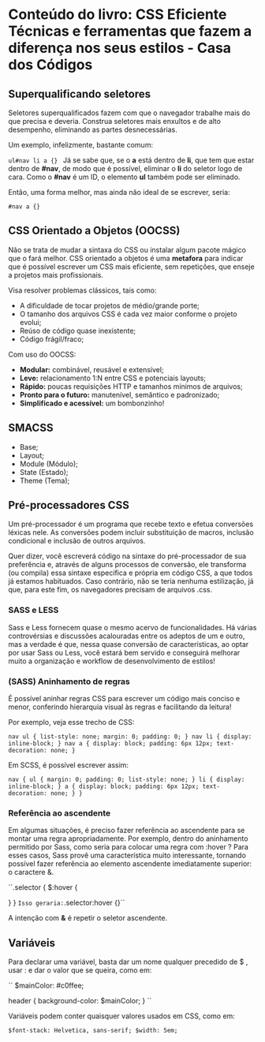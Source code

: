# Conteúdo do livro: CSS Eficiente Técnicas e ferramentas que fazem a diferença nos seus estilos - Casa dos Códigos


## Superqualificando seletores
Seletores superqualificados fazem com que o navegador trabalhe mais do que precisa e deveria. Construa seletores mais enxultos e de alto desempenho, eliminando as partes desnecessárias.


Um exemplo, infelizmente, bastante comum:

``ul#nav li a {} ``
Já se sabe que, se o __a__ está dentro de __li__, que tem que estar dentro de __#nav__, de modo que é possível, eliminar o __li__ do seletor logo de cara. Como o __#nav__ é um ID, o elemento __ul__ também pode ser eliminado.

Então, uma forma melhor, mas ainda não ideal de se escrever, seria:

``#nav a {}``



## CSS Orientado a Objetos (OOCSS)
Não se trata de mudar a sintaxa do CSS ou instalar algum pacote mágico que o fará melhor. CSS orientado a objetos é uma __metafora__ para indicar que é possível escrever um CSS mais eficiente, sem repetições, que enseje a projetos mais profissionais.

Visa resolver problemas clássicos, tais como:
* A dificuldade de tocar projetos de médio/grande porte;
* O tamanho dos arquivos CSS é cada vez maior conforme o projeto evolui;
* Reúso de código quase inexistente;
* Código frágil/fraco;


Com uso do OOCSS:
* __Modular:__ combinável, reusável e extensível;
* __Leve:__ relacionamento 1:N entre CSS e potenciais layouts;
* __Rápido:__ poucas requisições HTTP e tamanhos mínimos de arquivos;
* __Pronto para o futuro:__ manutenível, semântico e padronizado;
* __Simplificado e acessível:__ um bombonzinho!



## SMACSS
* Base;
* Layout;
* Module (Módulo);
* State (Estado);
* Theme (Tema);



## Pré-processadores CSS
Um pré-processador é um programa que recebe texto e efetua conversões léxicas nele. As conversões podem incluir substituição de macros, inclusão condicional e inclusão de outros arquivos.

Quer dizer, você escreverá código na sintaxe do pré-processador de sua preferência e, através de alguns processos de conversão, ele transforma (ou compila) essa sintaxe específica e própria em código CSS, a que todos já estamos habituados. Caso contrário, não se teria nenhuma estilização, já que, para este fim, os navegadores precisam de arquivos .css.

### SASS e LESS
Sass e Less fornecem quase o mesmo acervo de funcionalidades. Há várias controvérsias e discussões acalouradas entre os adeptos de um e outro, mas a verdade é que, nessa quase conversão de características, ao optar por usar Sass ou Less, você estará bem servido e conseguirá melhorar muito a organização e workflow de desenvolvimento de estilos!

### (SASS) Aninhamento de regras
É possível aninhar regras CSS para escrever um código mais conciso e menor, conferindo hierarquia visual às regras e facilitando da leitura!

Por exemplo, veja esse trecho de CSS:

`` nav ul {
list-style: none;
margin: 0;
padding: 0;
}
nav li {
display: inline-block;
}
nav a {
display: block;
padding: 6px 12px;
text-decoration: none;
} ``

Em SCSS, é possível escrever assim:

``nav {
  ul {
    margin: 0;
    padding: 0;
    list-style: none;
  }
  li {
    display: inline-block;
  }
  a {
    display: block;
    padding: 6px 12px;
    text-decoration: none;
  }
}``


### Referência ao ascendente
Em algumas situações, é preciso fazer referência ao ascendente para se montar uma regra apropriadamente. Por exemplo, dentro do aninhamento permitido por Sass, como seria para colocar uma regra com :hover ?
Para esses casos, Sass provê uma característica muito interessante, tornando possível fazer referência ao elemento ascendente imediatamente superior: o caractere &.

``.selector {
  $:hover {

  }
}
``
Isso geraria: ``.selector:hover {}``

A intenção com **&** é repetir o seletor ascendente.


## Variáveis
Para declarar uma variável, basta dar um nome qualquer precedido de $ , usar : e dar o valor que se queira, como em:

`` $mainColor: #c0ffee;

  header {
    background-color: $mainColor;
  }
``

Variáveis podem conter quaisquer valores usados em CSS, como em:

``$font-stack: Helvetica, sans-serif;
$width: 5em;
``
